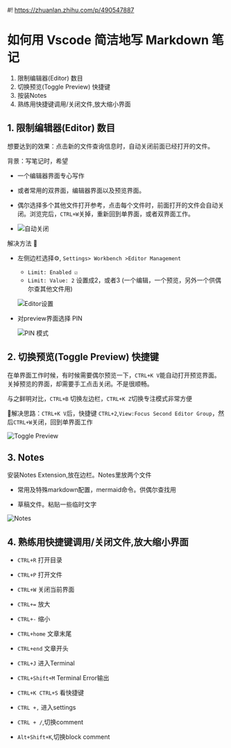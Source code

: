 #! https://zhuanlan.zhihu.com/p/490547887

# 如何用 Vscode 简洁地写 Markdown 笔记

1. 限制编辑器(Editor) 数目
2. 切换预览(Toggle Preview) 快捷键
3. 按装Notes
4. 熟练用快捷键调用/关闭文件,放大缩小界面

## 1. 限制编辑器(Editor) 数目

想要达到的效果：点击新的文件查询信息时，自动关闭前面已经打开的文件。

背景：写笔记时，希望

- 一个编辑器界面专心写作

- 或者常用的双界面，编辑器界面以及预览界面。

- 偶尔选择多个其他文件打开参考，点击每个文件时，前面打开的文件会自动关闭。浏览完后，`CTRL+W`关掉，重新回到单界面，或者双界面工作。

- ![自动关闭](https://pic4.zhimg.com/80/v2-3a7c80af7e549d4c3272fd658386cf4e.gif)

解决方法 📝

- 左侧边栏选择⚙️, `Settings> Workbench >Editor Management`

    - `Limit: Enabled ☑️`
    - `Limit: Value: 2` 设置成2，或者3 (一个编辑，一个预览，另外一个供偶尔查其他文件用)

    ![Editor设置](https://pic4.zhimg.com/80/v2-fb6ed8d07287a30001981fdd0adb5019.png)

- 对preview界面选择 PIN

    ![PIN 模式](https://pic4.zhimg.com/80/v2-9df42bdcfa069f8179602645efb49bb8.png)


## 2. 切换预览(Toggle Preview) 快捷键

在单界面工作时候，有时候需要偶尔预览一下，`CTRL+K V`能自动打开预览界面。关掉预览的界面，却需要手工点击关闭。不是很顺畅。

与之鲜明对比，`CTRL+B` 切换左边栏，`CTRL+K Z`切换专注模式非常方便

📝解决思路：`CTRL+K V`后，快捷键 `CTRL+2`,`View:Focus Second Editor Group`，然后`CTRL+W`关闭，回到单界面工作

![Toggle Preview](https://pic4.zhimg.com/80/v2-3d7cee6f771493c08dbd078fbeec5ea4.gif)

## 3. Notes

安装Notes Extension,放在边栏。Notes里放两个文件

- 常用及特殊markdown配置，mermaid命令。供偶尔查找用

- 草稿文件。粘贴一些临时文字

![Notes](https://pic4.zhimg.com/80/v2-1adff2b072eca877f653327a5e009651.png)

## 4. 熟练用快捷键调用/关闭文件,放大缩小界面

- `CTRL+R` 打开目录

- `CTRL+P` 打开文件

- `CTRL+W` 关闭当前界面

- `CTRL+=`  放大

- `CTRL+-`  缩小

- `CTRL+home` 文章末尾

- `CTRL+end` 文章开头

- `CTRL+J`  进入Terminal

- `CTRL+Shift+M` Terminal Error输出

- `CTRL+K CTRL+S` 看快捷键

- `CTRL +,` 进入settings

- `CTRL + /`,切换comment

- `Alt+Shift+K`,切换block comment
